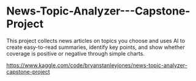 # News-Topic-Analyzer---Capstone-Project
This project collects news articles on topics you choose and uses AI to create easy-to-read summaries, identify key points, and show whether coverage is positive or negative through simple charts.

https://www.kaggle.com/code/bryanstanleyjones/news-topic-analyzer-capstone-project

